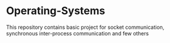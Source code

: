 # Operating-Systems
This repository contains basic project for socket communication, synchronous inter-process communication and few others
